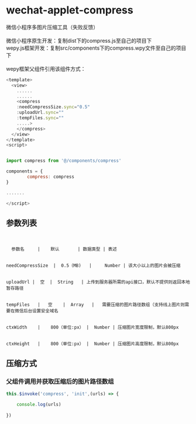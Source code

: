 # wechat-applet-compress
微信小程序多图片压缩工具（失败反馈）<br>
<br>
微信小程序原生开发：复制dist下的compress.js至自己的项目下<br>
wepy.js框架开发：复制src/components下的compress.wpy文件至自己的项目下<br>
<br>
wepy框架父组件引用该组件方式：<br>
```javascript
<template>  
  <view>  
    ......  
    ......  
    <compress  
    :needCompressSize.sync="0.5"  
    :uploadUrl.sync=""  
    :tempFiles.sync=""  
    .....>  
    </compress>  
  </view>  
</template>  
<script>  


import compress from '@/components/compress'

components = {
		compress: compress
}

.......

</script>  

```
## 参数列表  
<br>


      参数名     |    默认       | 数据类型 | 表述


    needCompressSize  |  0.5（MB)   |	 Number | 该大小以上的图片会被压缩


    uploadUrl |	 空	|  String	| 上传到服务器所需的api接口，默认不提供则返回本地暂存路径


    tempFiles	|   空	 |  Array	|	需要压缩的图片路径数组（支持线上图片则需要在微信后台设置安全域名


    ctxWidth	|	 800（单位:px） |  Number | 压缩图片宽度限制，默认800px


    ctxHeight	|	 800（单位:px） |  Number | 压缩图片高度限制，默认800px


  
## 压缩方式<br>
  
### 父组件调用并获取压缩后的图片路径数组<br>
```javascript
this.$invoke('compress', 'init',(urls) => {

    console.log(urls)
    
})  
```
